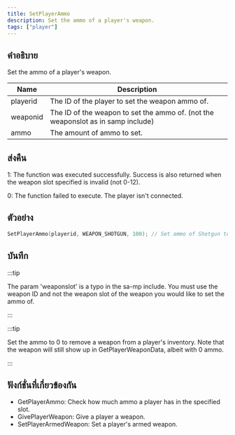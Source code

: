 ```yaml
---
title: SetPlayerAmmo
description: Set the ammo of a player's weapon.
tags: ["player"]
---
```


## คำอธิบาย

Set the ammo of a player's weapon.

| Name     | Description                                                                      |
| -------- | -------------------------------------------------------------------------------- |
| playerid | The ID of the player to set the weapon ammo of.                                  |
| weaponid | The ID of the weapon to set the ammo of. (not the weaponslot as in samp include) |
| ammo     | The amount of ammo to set.                                                       |

## ส่งคืน

1: The function was executed successfully. Success is also returned when the weapon slot specified is invalid (not 0-12).

0: The function failed to execute. The player isn't connected.

## ตัวอย่าง

```c
SetPlayerAmmo(playerid, WEAPON_SHOTGUN, 100); // Set ammo of Shotgun to 100 bullets
```

## บันทึก

:::tip

The param 'weaponslot' is a typo in the sa-mp include. You must use the weapon ID and not the weapon slot of the weapon you would like to set the ammo of.

:::

:::tip

Set the ammo to 0 to remove a weapon from a player's inventory. Note that the weapon will still show up in GetPlayerWeaponData, albeit with 0 ammo.

:::

## ฟังก์ชั่นที่เกี่ยวข้องกัน

- GetPlayerAmmo: Check how much ammo a player has in the specified slot.
- GivePlayerWeapon: Give a player a weapon.
- SetPlayerArmedWeapon: Set a player's armed weapon.
